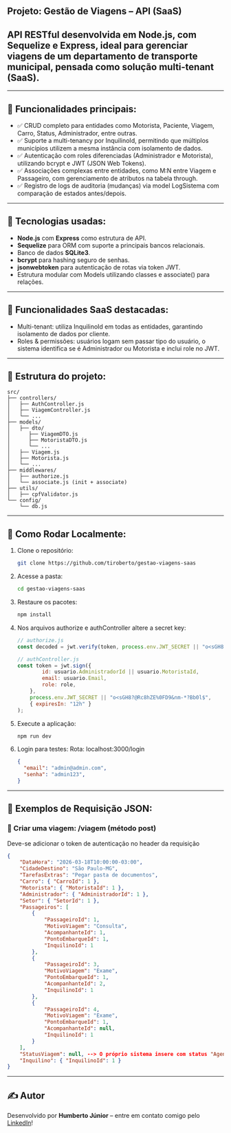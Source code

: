 ## Projeto: Gestão de Viagens – API (SaaS) ##

## API RESTful desenvolvida em Node.js, com Sequelize e Express, ideal para gerenciar viagens de um departamento de transporte municipal, pensada como solução multi-tenant (SaaS).

---

## 🚀 Funcionalidades principais:
* ✅ CRUD completo para entidades como Motorista, Paciente, Viagem, Carro, Status, Administrador, entre outras.
* ✅ Suporte a multi-tenancy por InquilinoId, permitindo que múltiplos municípios utilizem a mesma instância com isolamento de dados.
* ✅ Autenticação com roles diferenciadas (Administrador e Motorista), utilizando bcrypt e JWT (JSON Web Tokens).
* ✅ Associações complexas entre entidades, como M:N entre Viagem e Passageiro, com gerenciamento de atributos na tabela through.
* ✅ Registro de logs de auditoria (mudanças) via model LogSistema com comparação de estados antes/depois.

---

## 🔧 Tecnologias usadas:
* **Node.js** com **Express** como estrutura de API.
* **Sequelize** para ORM com suporte a principais bancos relacionais.
* Banco de dados **SQLite3**.
* **bcrypt** para hashing seguro de senhas.
* **jsonwebtoken** para autenticação de rotas via token JWT.
* Estrutura modular com Models utilizando classes e associate() para relações.

---

## 🧰 Funcionalidades SaaS destacadas:
* Multi-tenant: utiliza InquilinoId em todas as entidades, garantindo isolamento de dados por cliente.
* Roles & permissões: usuários logam sem passar tipo do usuário, o sistema identifica se é Administrador ou Motorista e inclui role no JWT.

---

## 📁 Estrutura do projeto:
```
src/
├── controllers/
│   ├── AuthController.js
│   ├── ViagemController.js
│   └── ...
├── models/
│   ├── dto/
│      ├── ViagemDTO.js
│      ├── MotoristaDTO.js
│      └── ...
│   ├── Viagem.js
│   ├── Motorista.js
│   └── ...
├── middlewares/
│   ├── authorize.js
│   └── associate.js (init + associate)
├── utils/
│   ├── cpfValidator.js
└── config/
    └── db.js
```

---

## 🧪 Como Rodar Localmente:

1. Clone o repositório:

   ```bash
   git clone https://github.com/tiroberto/gestao-viagens-saas
   ```

2. Acesse a pasta:

   ```bash
   cd gestao-viagens-saas
   ```

3. Restaure os pacotes:

   ```bash
   npm install
   ```

4. Nos arquivos authorize e authController altere a secret key:

    ```js
    // authorize.js
    const decoded = jwt.verify(token, process.env.JWT_SECRET || "o<sGH8?@Rc8hZE%0FD9&nm-*?Bb0l$");

    // authController.js
    const token = jwt.sign({
            id: usuario.AdministradorId || usuario.MotoristaId,
            email: usuario.Email,
            role: role,
        },
        process.env.JWT_SECRET || "o<sGH8?@Rc8hZE%0FD9&nm-*?Bb0l$",
        { expiresIn: "12h" }
    );
    ```

5. Execute a aplicação:

   ```bash
   npm run dev
   ```

6. Login para testes:
Rota: localhost:3000/login

   ```json
   {
     "email": "admin@admin.com",
     "senha": "admin123",
   }
   ```

---

## 📄 Exemplos de Requisição JSON:

### 🔹 Criar uma viagem: /viagem (método post)
Deve-se adicionar o token de autenticação no header da requisição

```json
{
    "DataHora": "2026-03-18T10:00:00-03:00",
    "CidadeDestino": "São Paulo-MG",
    "TarefasExtras": "Pegar pasta de documentos",
    "Carro": { "CarroId": 1 },
    "Motorista": { "MotoristaId": 1 },
    "Administrador": { "AdministradorId": 1 },
    "Setor": { "SetorId": 1 },
    "Passageiros": [
        {
            "PassageiroId": 1,
            "MotivoViagem": "Consulta",
            "AcompanhanteId": 1,
            "PontoEmbarqueId": 1,
            "InquilinoId": 1
        },
        {
            "PassageiroId": 3,
            "MotivoViagem": "Exame",
            "PontoEmbarqueId": 1,
            "AcompanhanteId": 2,
            "InquilinoId": 1            
        },
        {
            "PassageiroId": 4,
            "MotivoViagem": "Exame",
            "PontoEmbarqueId": 1,
            "AcompanhanteId": null,
            "InquilinoId": 1            
        }
    ],
    "StatusViagem": null, --> O próprio sistema insere com status "Agendado"
    "Inquilino": { "InquilinoId": 1 }
}
```

---

## ✍️ Autor

Desenvolvido por **Humberto Júnior** – entre em contato comigo pelo [LinkedIn](https://linkedin.com/in/humbertoecrjunior)!

